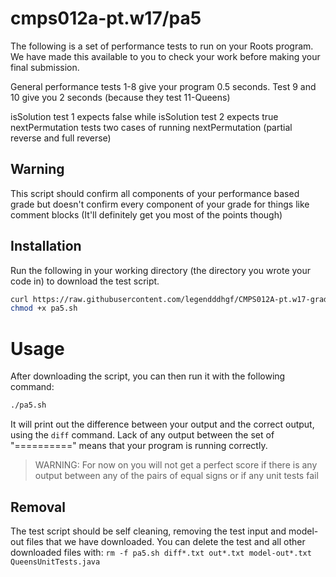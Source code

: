 # cmps012a-pt.w17/pa5

The following is a set of performance tests to run on your Roots program.
We have made this available to you to check your work before making your final
submission.

General performance tests 1-8 give your program 0.5 seconds.
Test 9 and 10 give you 2 seconds (because they test 11-Queens)

isSolution test 1 expects false while isSolution test 2 expects true
nextPermutation tests two cases of running nextPermutation (partial
reverse and full reverse)

## Warning

This script should confirm all components of your performance based grade but
doesn't confirm every component of your grade for things like comment blocks
(It'll definitely get you most of the points though)

## Installation

Run the following in your working directory (the directory you wrote your code
in) to download the test script.

```bash
curl https://raw.githubusercontent.com/legendddhgf/CMPS012A-pt.w17-grading-scripts/master/pa5/pa5.sh > pa5.sh
chmod +x pa5.sh
```

# Usage

After downloading the script, you can then run it with the following command:

```bash
./pa5.sh
```

It will print out the difference between your output and the correct output,
using the `diff` command. Lack of any output between the set of "=========="
means that your program is running correctly.

> WARNING: For now on you will not get a perfect score if there is any output
between any of the pairs of equal signs or if any unit tests fail

## Removal

The test script should be self cleaning, removing the test input and model-out
files that we have downloaded. You can delete the test and all other downloaded
files with:
`rm -f pa5.sh diff*.txt out*.txt model-out*.txt QueensUnitTests.java`
